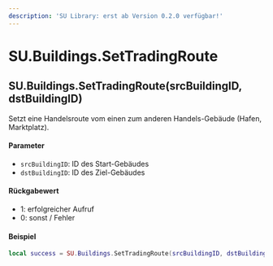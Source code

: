 ```yaml
---
description: 'SU Library: erst ab Version 0.2.0 verfügbar!'
---
```


# SU.Buildings.SetTradingRoute

## SU.Buildings.SetTradingRoute(srcBuildingID, dstBuildingID)

Setzt eine Handelsroute vom einen zum anderen Handels-Gebäude (Hafen, Marktplatz).

#### Parameter

* `srcBuildingID`: ID des Start-Gebäudes
* `dstBuildingID`: ID des Ziel-Gebäudes

#### Rückgabewert

* 1: erfolgreicher Aufruf
* 0: sonst / Fehler

#### Beispiel

```lua
local success = SU.Buildings.SetTradingRoute(srcBuildingID, dstBuildingID)
```
